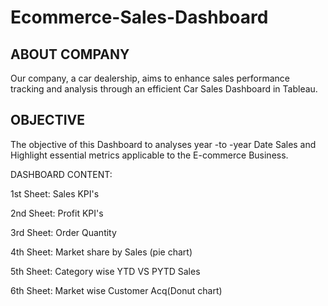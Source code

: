 # Ecommerce-Sales-Dashboard

## ABOUT COMPANY
Our company, a car dealership, aims to enhance sales performance tracking and analysis through an efficient Car Sales Dashboard in Tableau.

## OBJECTIVE
The objective of this Dashboard to analyses year -to -year Date Sales and Highlight essential metrics applicable to the E-commerce Business.


DASHBOARD CONTENT:


1st Sheet:   Sales KPI's

2nd Sheet:   Profit KPI's 

3rd Sheet:   Order Quantity

4th Sheet:   Market share by Sales (pie chart)

5th Sheet:   Category wise YTD VS PYTD Sales

6th Sheet:   Market wise Customer Acq(Donut chart)

